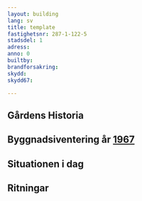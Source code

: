 ```yaml
---
layout: building
lang: sv
title: template
fastighetsnr: 287-1-122-5
stadsdel: 1
adress:
anno: 0
builtby:
brandforsakring:
skydd:
skydd67:

---
```

## Gårdens Historia


## Byggnadsiventering år <a href="/sources/keinanen_karki.pdf">1967</a>


## Situationen i dag


## Ritningar
